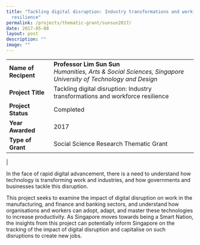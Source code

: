 ```yaml
---
title: "Tackling digital disruption: Industry transformations and workforce
  resilience"
permalink: /projects/thematic-grant/sunsun2017/
date: 2017-05-08
layout: post
description: ""
image: ""
---
```

|  |  |
|---|---|
| **Name of Recipent** | **Professor Lim Sun Sun**<br>_Humanities, Arts &amp; Social Sciences, Singapore University of Technology and Design_ |
| **Project Title** | Tackling digital disruption: Industry transformations and workforce resilience|
| **Project Status** | Completed |
| **Year Awarded** | 2017 |
| **Type of Grant** | Social Science Research Thematic Grant |
|

In the face of rapid digital advancement, there is a need to understand how technology is transforming work and industries, and how governments and businesses tackle this disruption.

This project seeks to examine the impact of digital disruption on work in the manufacturing, and finance and banking sectors, and understand how organisations and workers can adopt, adapt, and master these technologies to increase productivity. As Singapore moves towards being a Smart Nation, the insights from this project can potentially inform Singapore on the tracking of the impact of digital disruption and capitalise on such disruptions to create new jobs.